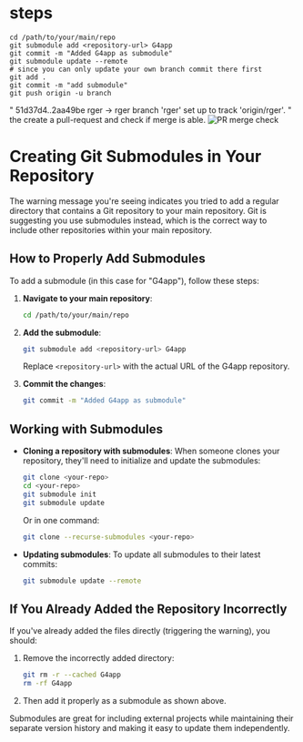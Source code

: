 # steps
```
cd /path/to/your/main/repo
git submodule add <repository-url> G4app
git commit -m "Added G4app as submodule"
git submodule update --remote
# since you can only update your own branch commit there first
git add .
git commit -m "add submodule"
git push origin -u branch
```
"
   51d37d4..2aa49be  rger -> rger
branch 'rger' set up to track 'origin/rger'.
"
the create a pull-request and check if merge is able.
![PR merge check](/g4infra/images/PRcompare.png)




# Creating Git Submodules in Your Repository

The warning message you're seeing indicates you tried to add a regular directory that contains a Git repository to your main repository. Git is suggesting you use submodules instead, which is the correct way to include other repositories within your main repository.

## How to Properly Add Submodules

To add a submodule (in this case for "G4app"), follow these steps:

1. **Navigate to your main repository**:
   ```bash
   cd /path/to/your/main/repo
   ```

2. **Add the submodule**:
   ```bash
   git submodule add <repository-url> G4app
   ```
   Replace `<repository-url>` with the actual URL of the G4app repository.

3. **Commit the changes**:
   ```bash
   git commit -m "Added G4app as submodule"
   ```

## Working with Submodules

- **Cloning a repository with submodules**:
  When someone clones your repository, they'll need to initialize and update the submodules:
  ```bash
  git clone <your-repo>
  cd <your-repo>
  git submodule init
  git submodule update
  ```
  Or in one command:
  ```bash
  git clone --recurse-submodules <your-repo>
  ```

- **Updating submodules**:
  To update all submodules to their latest commits:
  ```bash
  git submodule update --remote
  ```

## If You Already Added the Repository Incorrectly

If you've already added the files directly (triggering the warning), you should:

1. Remove the incorrectly added directory:
   ```bash
   git rm -r --cached G4app
   rm -rf G4app
   ```

2. Then add it properly as a submodule as shown above.

Submodules are great for including external projects while maintaining their separate version history and making it easy to update them independently.